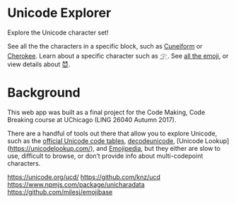 # Unicode Explorer

<p>Explore the Unicode character set!</p><p>See all the the characters in a specific block, such as <a href="https://weinshel.github.io/unicodeexplorer/#/#/blocks/cuneiform">Cuneiform</a> or <a href="https://weinshel.github.io/unicodeexplorer/#/#/blocks/cherokee">Cherokee</a>. Learn about a specific character such as <a href="https://weinshel.github.io/unicodeexplorer/#/#/characters/77952">𓂀</a>. See <a href="https://weinshel.github.io/unicodeexplorer/#/#/emoji">all the emoji</a>, or view details about <a href="https://weinshel.github.io/unicodeexplorer/#/#/emoji/smiling-face-with-horns">😈</a>.</p>

# Background

This web app was built as a final project for the Code Making, Code Breaking course at UChicago (LING 26040 Autumn 2017).

There are a handful of tools out there that allow you to explore Unicode, such as the [official Unicode code tables](https://www.unicode.org/charts/), [decodeunicode](http://www.decodeunicode.org), [Unicode Lookup] (https://unicodelookup.com/), and [Emojipedia](https://emojipedia.org/), but they either are slow to use, difficult to browse, or don’t provide info about multi-codepoint characters.


https://unicode.org/ucd/
https://github.com/knz/ucd
https://www.npmjs.com/package/unicharadata
https://github.com/milesj/emojibase